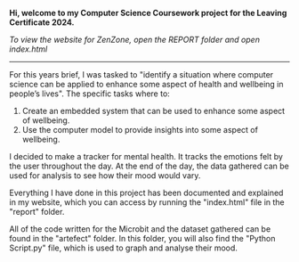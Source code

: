 **Hi, welcome to my Computer Science Coursework project for the Leaving Certificate 2024.**

*To view the website for ZenZone, open the REPORT folder and open index.html*



---



For this years brief, I was tasked to "identify a situation where computer science can be applied to enhance some aspect of health and wellbeing in people’s lives".
The specific tasks where to:
  1) Create an embedded system that can be used to enhance some aspect of wellbeing.
  2) Use the computer model to provide insights into some aspect of wellbeing.

I decided to make a tracker for mental health. It tracks the emotions felt by the user throughout the day. At the end of the day, the data gathered can be used for analysis to see how their mood would vary.

Everything I have done in this project has been documented and explained in my website, which you can access by running the "index.html" file in the "report" folder.

All of the code written for the Microbit and the dataset gathered can be found in the "artefect" folder. In this folder, you will also find the "Python Script.py" file, which is used to graph and analyse their mood.
